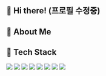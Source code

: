 ## 👋 Hi there! (프로필 수정중)

## 🌱 About Me

## 🔭 Tech Stack
<img src="https://img.shields.io/badge/Java-007396.svg?&style=flat-square&logo=Java&logoColor=white"/> <img src="https://img.shields.io/badge/Spring-6DB33F.svg?&style=flat-square&logo=Spring&logoColor=white"/> <img src="https://img.shields.io/badge/Oracle-F80000.svg?&style=flat-square&logo=Oracle&logoColor=white"/> <img src="https://img.shields.io/badge/MySQL-4479A1.svg?&style=flat-square&logo=MySQL&logoColor=white"/> <img src="https://img.shields.io/badge/HTML5-E34F26.svg?&style=flat-square&logo=HTML5&logoColor=white"/> <img src="https://img.shields.io/badge/CSS3-1572B6.svg?&style=flat-square&logo=CSS3&logoColor=white"/> <img src="https://img.shields.io/badge/JavaScript-F7DF1E.svg?&style=flat-square&logo=JavaScript&logoColor=white"/> <img src="https://img.shields.io/badge/jQuery-0769AD.svg?&style=flat-square&logo=jQuery&logoColor=white"/>

